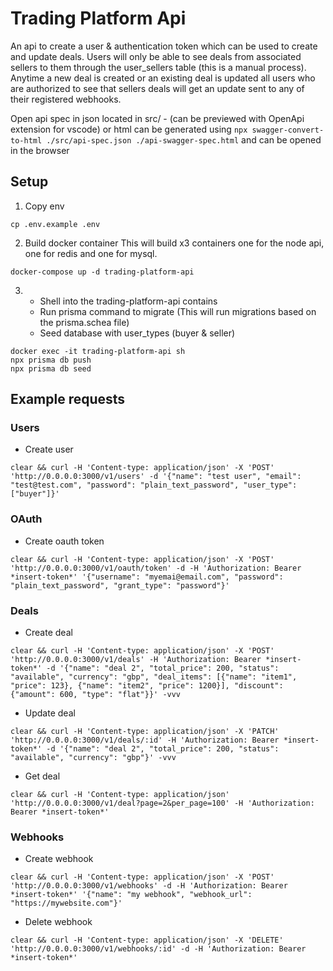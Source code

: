 # Trading Platform Api

An api to create a user & authentication token which can be used to create and update deals.  Users will only be able to see deals from associated sellers to them through the user_sellers table (this is a manual process). Anytime a new deal is created or an existing deal is updated all users who are authorized to see that sellers deals will get an update sent to any of their registered webhooks.

Open api spec in json located in src/
    - (can be previewed with OpenApi extension for vscode) or html can be generated using `npx swagger-convert-to-html ./src/api-spec.json ./api-swagger-spec.html` and can be opened in the browser

## Setup

1. Copy env
```
cp .env.example .env
```
2. Build docker container
This will build x3 containers one for the node api, one for redis and one for mysql.
```
docker-compose up -d trading-platform-api
```
3. 
    - Shell into the trading-platform-api contains
    - Run prisma command to migrate (This will run migrations based on the prisma.schea file)
    - Seed database with user_types (buyer & seller)
```
docker exec -it trading-platform-api sh
npx prisma db push
npx prisma db seed
```

## Example requests
### Users
- Create user
```
clear && curl -H 'Content-type: application/json' -X 'POST' 'http://0.0.0.0:3000/v1/users' -d '{"name": "test user", "email": "test@test.com", "password": "plain_text_password", "user_type": ["buyer"]}'
```
### OAuth
- Create oauth token
```
clear && curl -H 'Content-type: application/json' -X 'POST' 'http://0.0.0.0:3000/v1/oauth/token' -d -H 'Authorization: Bearer *insert-token*' '{"username": "myemai@email.com", "password": "plain_text_password", "grant_type": "password"}'
```
### Deals
- Create deal
```
clear && curl -H 'Content-type: application/json' -X 'POST' 'http://0.0.0.0:3000/v1/deals' -H 'Authorization: Bearer *insert-token*' -d '{"name": "deal 2", "total_price": 200, "status": "available", "currency": "gbp", "deal_items": [{"name": "item1", "price": 123}, {"name": "item2", "price": 1200}], "discount": {"amount": 600, "type": "flat"}}' -vvv
```
- Update deal
```
clear && curl -H 'Content-type: application/json' -X 'PATCH' 'http://0.0.0.0:3000/v1/deals/:id' -H 'Authorization: Bearer *insert-token*' -d '{"name": "deal 2", "total_price": 200, "status": "available", "currency": "gbp"}' -vvv
```
- Get deal
```
clear && curl -H 'Content-type: application/json' 'http://0.0.0.0:3000/v1/deal?page=2&per_page=100' -H 'Authorization: Bearer *insert-token*' 
```
### Webhooks
- Create webhook
```
clear && curl -H 'Content-type: application/json' -X 'POST' 'http://0.0.0.0:3000/v1/webhooks' -d -H 'Authorization: Bearer *insert-token*' '{"name": "my webhook", "webhook_url": "https://mywebsite.com"}'
```
- Delete webhook
```
clear && curl -H 'Content-type: application/json' -X 'DELETE' 'http://0.0.0.0:3000/v1/webhooks/:id' -d -H 'Authorization: Bearer *insert-token*'
```